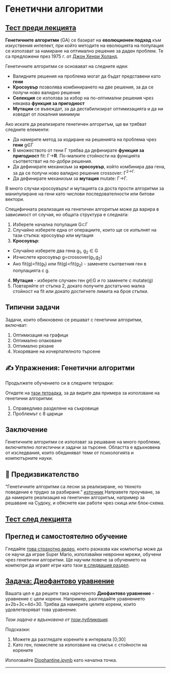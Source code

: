 <!--
CO_OP_TRANSLATOR_METADATA:
{
  "original_hash": "6bbd632dfe6c62e5f66bb51fd78c174a",
  "translation_date": "2025-09-23T14:24:35+00:00",
  "source_file": "lessons/6-Other/21-GeneticAlgorithms/README.md",
  "language_code": "bg"
}
-->
# Генетични алгоритми

## [Тест преди лекцията](https://ff-quizzes.netlify.app/en/ai/quiz/41)

**Генетичните алгоритми** (GA) се базират на **еволюционен подход** към изкуствения интелект, при който методите на еволюцията на популация се използват за намиране на оптимално решение за даден проблем. Те са предложени през 1975 г. от [Джон Хенри Холанд](https://wikipedia.org/wiki/John_Henry_Holland).

Генетичните алгоритми се основават на следните идеи:

* Валидните решения на проблема могат да бъдат представени като **гени**
* **Кросоувър** позволява комбинирането на две решения, за да се получи ново валидно решение
* **Селекция** се използва за избор на по-оптимални решения чрез някаква **функция за пригодност**
* **Мутации** се въвеждат, за да дестабилизират оптимизацията и да ни изведат от локалния минимум

Ако искате да реализирате генетичен алгоритъм, ще ви трябват следните елементи:

 * Да намерите метод за кодиране на решенията на проблема чрез **гени** g&in;&Gamma;
 * В множеството от гени &Gamma; трябва да дефинирате **функция за пригодност** fit: &Gamma;&rightarrow;**R**. По-малките стойности на функцията съответстват на по-добри решения.
 * Да дефинирате механизъм за **кросоувър**, който комбинира два гена, за да се получи ново валидно решение crossover: &Gamma;<sup>2</sub>&rightarrow;&Gamma;.
 * Да дефинирате механизъм за **мутация** mutate: &Gamma;&rightarrow;&Gamma;.

В много случаи кросоувърът и мутацията са доста прости алгоритми за манипулиране на гени като числови последователности или битови вектори.

Специфичната реализация на генетичен алгоритъм може да варира в зависимост от случая, но общата структура е следната:

1. Изберете начална популация G&subset;&Gamma;
2. Случайно изберете една от операциите, които ще се изпълнят на тази стъпка: кросоувър или мутация
3. **Кросоувър**:
  * Случайно изберете два гена g<sub>1</sub>, g<sub>2</sub> &in; G
  * Изчислете кросоувър g=crossover(g<sub>1</sub>,g<sub>2</sub>)
  * Ако fit(g)<fit(g<sub>1</sub>) или fit(g)<fit(g<sub>2</sub>) - заменете съответния ген в популацията с g.
4. **Мутация** - изберете случаен ген g&in;G и го заменете с mutate(g)
5. Повтаряйте от стъпка 2, докато получите достатъчно малка стойност на fit или докато достигнете лимита на броя стъпки.

## Типични задачи

Задачи, които обикновено се решават с генетични алгоритми, включват:

1. Оптимизация на графици
1. Оптимално опаковане
1. Оптимално рязане
1. Ускоряване на изчерпателното търсене

## ✍️ Упражнения: Генетични алгоритми

Продължете обучението си в следните тетрадки:

Отидете на [тази тетрадка](Genetic.ipynb), за да видите два примера за използване на генетични алгоритми:

1. Справедливо разделяне на съкровище
1. Проблемът с 8 царици

## Заключение

Генетичните алгоритми се използват за решаване на много проблеми, включително логистични и задачи за търсене. Областта е вдъхновена от изследвания, които обединяват теми от психологията и компютърните науки.

## 🚀 Предизвикателство

"Генетичните алгоритми са лесни за реализиране, но тяхното поведение е трудно за разбиране." [източник](https://wikipedia.org/wiki/Genetic_algorithm) Направете проучване, за да намерите реализация на генетичен алгоритъм, например за решаване на Судоку, и обяснете как работи чрез скица или блок-схема.

## [Тест след лекцията](https://ff-quizzes.netlify.app/en/ai/quiz/42)

## Преглед и самостоятелно обучение

Гледайте [това страхотно видео](https://www.youtube.com/watch?v=qv6UVOQ0F44), което разказва как компютър може да се научи да играе Super Mario, използвайки невронни мрежи, обучени чрез генетични алгоритми. Ще научим повече за обучението на компютри да играят игри като тази [в следващия раздел](../22-DeepRL/README.md).

## [Задача: Диофантово уравнение](Diophantine.ipynb)

Вашата цел е да решите така нареченото **Диофантово уравнение** - уравнение с цели корени. Например, разгледайте уравнението a+2b+3c+4d=30. Трябва да намерите целите корени, които удовлетворяват това уравнение.

*Тази задача е вдъхновена от [тази публикация](https://habr.com/post/128704/).*

Подсказки:

1. Можете да разгледате корените в интервала [0;30]
1. Като ген, помислете за използване на списък с стойности на корените

Използвайте [Diophantine.ipynb](Diophantine.ipynb) като начална точка.

---

